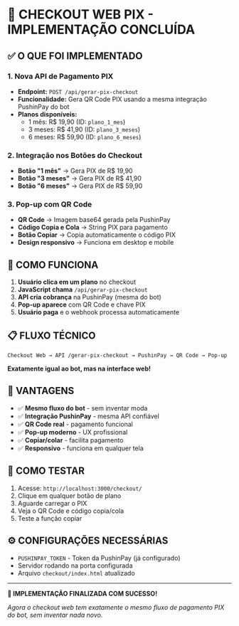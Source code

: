 # 🚀 CHECKOUT WEB PIX - IMPLEMENTAÇÃO CONCLUÍDA

## ✅ O QUE FOI IMPLEMENTADO

### 1. Nova API de Pagamento PIX
- **Endpoint:** `POST /api/gerar-pix-checkout`
- **Funcionalidade:** Gera QR Code PIX usando a mesma integração PushinPay do bot
- **Planos disponíveis:**
  - 1 mês: R$ 19,90 (ID: `plano_1_mes`)
  - 3 meses: R$ 41,90 (ID: `plano_3_meses`)
  - 6 meses: R$ 59,90 (ID: `plano_6_meses`)

### 2. Integração nos Botões do Checkout
- **Botão "1 mês"** → Gera PIX de R$ 19,90
- **Botão "3 meses"** → Gera PIX de R$ 41,90
- **Botão "6 meses"** → Gera PIX de R$ 59,90

### 3. Pop-up com QR Code
- **QR Code** → Imagem base64 gerada pela PushinPay
- **Código Copia e Cola** → String PIX para pagamento
- **Botão Copiar** → Copia automaticamente o código PIX
- **Design responsivo** → Funciona em desktop e mobile

## 🔧 COMO FUNCIONA

1. **Usuário clica em um plano** no checkout
2. **JavaScript chama** `/api/gerar-pix-checkout` 
3. **API cria cobrança** na PushinPay (mesma do bot)
4. **Pop-up aparece** com QR Code e chave PIX
5. **Usuário paga** e o webhook processa automaticamente

## 📋 FLUXO TÉCNICO

```
Checkout Web → API /gerar-pix-checkout → PushinPay → QR Code → Pop-up
```

**Exatamente igual ao bot, mas na interface web!**

## 🎯 VANTAGENS

- ✅ **Mesmo fluxo do bot** - sem inventar moda
- ✅ **Integração PushinPay** - mesma API confiável  
- ✅ **QR Code real** - pagamento funcional
- ✅ **Pop-up moderno** - UX profissional
- ✅ **Copiar/colar** - facilita pagamento
- ✅ **Responsivo** - funciona em qualquer tela

## 🚀 COMO TESTAR

1. Acesse: `http://localhost:3000/checkout/`
2. Clique em qualquer botão de plano
3. Aguarde carregar o PIX
4. Veja o QR Code e código copia/cola
5. Teste a função copiar

## ⚙️ CONFIGURAÇÕES NECESSÁRIAS

- `PUSHINPAY_TOKEN` - Token da PushinPay (já configurado)
- Servidor rodando na porta configurada
- Arquivo `checkout/index.html` atualizado

---

**🎉 IMPLEMENTAÇÃO FINALIZADA COM SUCESSO!**

*Agora o checkout web tem exatamente o mesmo fluxo de pagamento PIX do bot, sem inventar nada novo.*
